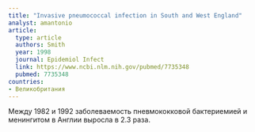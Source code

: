 ```yaml
---
title: "Invasive pneumococcal infection in South and West England"
analyst: amantonio
article:
  type: article
  authors: Smith
  year: 1998
  journal: Epidemiol Infect
  link: https://www.ncbi.nlm.nih.gov/pubmed/7735348
  pubmed: 7735348
countries:
- Великобритания
---
```


Между 1982 и 1992 заболеваемость пневмококковой бактериемией и менингитом в Англии выросла в 2.3 раза.
